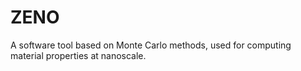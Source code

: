 # ZENO
A software tool based on Monte Carlo methods, used for computing material properties at nanoscale. 